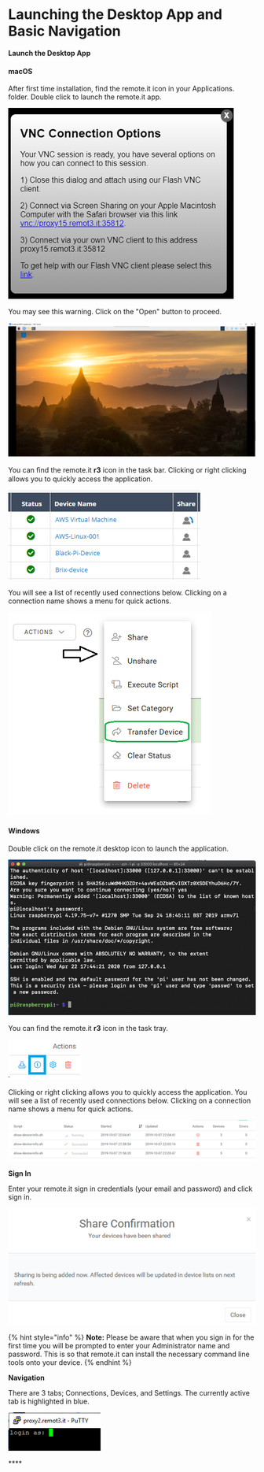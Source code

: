 # Launching the Desktop App and Basic Navigation

**Launch the Desktop App**

#### macOS

After first time installation, find the remote.it icon in your Applications. folder.  Double click to launch the remote.it app.

![](../../.gitbook/assets/image%20%28121%29.png)

You may see this warning.  Click on the "Open" button to proceed.

![](../../.gitbook/assets/image%20%28235%29.png)

You can ﬁnd the remote.it **r3** icon in the task bar. Clicking or right clicking allows you to quickly access the application. 

![](../../.gitbook/assets/image%20%28372%29.png)

You will see a list of recently used connections below.  Clicking on a connection name shows a menu for quick actions.

![](../../.gitbook/assets/image%20%28228%29.png)

#### Windows

Double click on the remote.it desktop icon to launch the application.

![](../../.gitbook/assets/image%20%2888%29.png)

  
You can ﬁnd the remote.it **r3** icon in the task tray. 

![](../../.gitbook/assets/image%20%28471%29.png)

Clicking or right clicking allows you to quickly access the application. You will see a list of recently used connections below.  Clicking on a connection name shows a menu for quick actions.

![](../../.gitbook/assets/image%20%28263%29.png)

**Sign In**

Enter your remote.it sign in credentials \(your email and password\) and click sign in.

![](../../.gitbook/assets/image%20%28311%29.png)

{% hint style="info" %}
**Note:** Please be aware that when you sign in for the first time you will be prompted to enter your Administrator name and password. This is so that remote.it can install the necessary command line tools onto your device. 
{% endhint %}

**Navigation**

There are 3 tabs; Connections, Devices, and Settings.  The currently active tab is highlighted in blue.

![](../../.gitbook/assets/image%20%28194%29.png)

\*\*\*\*

